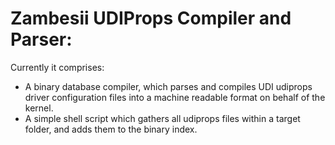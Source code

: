 # Zambesii UDIProps Compiler and Parser:

Currently it comprises:
* A binary database compiler, which parses and compiles
  UDI udiprops driver configuration files into a machine readable
  format on behalf of the kernel.
* A simple shell script which gathers all udiprops files within a target
  folder, and adds them to the binary index.

